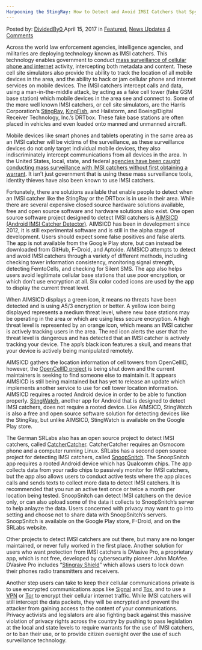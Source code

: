 ```yaml
---
Harpooning the StingRay: How to Detect and Avoid IMSI Catchers that Spy on Cellular Phones and Internet
---
```

<article class="post-listing post-19198 post type-post status-publish format-standard has-post-thumbnail hentry category-deepdot-news category-news-updates tag-avoid tag-catchers tag-cellular tag-detect tag-harpooning tag-imsi tag-internet tag-phones tag-spy tag-stingray">
    <div class="post-inner">
        <span>Posted by: <a href="https://www.deepdotweb.com/author/dividedby0/" title="">DividedBy0 </a></span>
    <span>April 15, 2017</span>
    <span>in <a href="https://www.deepdotweb.com/category/deepdot-news/" rel="category tag">Featured</a>, <a href="https://www.deepdotweb.com/category/news-updates/" rel="category tag">News Updates</a></span>
    <span><a href="https://www.deepdotweb.com/2017/04/15/harpooning-stingray-detect-avoid-imsi-catchers-spy-cellular-phones-internet/#comments">4 Comments</a></span>
    </p>
    <div class="clear"></div>
    <div class="entry">
    <p>Across the world law enforcement agencies, intelligence agencies, and militaries are deploying technology known as IMSI catchers. This technology enables government to conduct <a href="https://www.deepdotweb.com/2017/01/21/governments-secret-internet-killswitch-engaged-protests-across-us/">mass surveillance of cellular phone and internet</a> activity, intercepting both metadata and content. These cell site simulators also provide the ability to track the location of all mobile devices in the area, and the ability to hack or jam cellular phone and internet services on mobile devices. The IMSI catchers intercept calls and data, using a man-in-the-middle attack, by acting as a fake cell tower (fake GSM base station) which mobile devices in the area see and connect to. Some of the more well known IMSI catchers, or cell site simulators, are the Harris Corporation’s <a href="https://theintercept.com/surveillance-catalogue/stingray-iii/">StingRay</a>, <a href="https://theintercept.com/surveillance-catalogue/kingfish/">KingFish</a>, and Hailstorm, and Boeing/Digital Receiver Technology, Inc.’s DRTbox. These fake base stations are often placed in vehicles and even loaded onto manned and unmanned aircraft.</p>
    <p>Mobile devices like smart phones and tablets operating in the same area as an IMSI catcher will be victims of the surveillance, as these surveillance devices do not only target individual mobile devices, they also indiscriminately intercept communications from all devices in the area. In the United States, local, state, and federal <a href="https://www.deepdotweb.com/2016/02/11/turning-your-phone-on-is-consenting-to-being-tracked/">agencies have been caught conducting mass surveillance with IMSI catchers without first obtaining a warrant</a>. It isn’t just government that is using these mass surveillance tools, identity thieves have also been known to use IMSI catchers.</p>
    <p>Fortunately, there are solutions available that enable people to detect when an IMSI catcher like the StingRay or the DRTbox is in use in their area. While there are several expensive closed source hardware solutions available, free and open source software and hardware solutions also exist. One open source software project designed to detect IMSI catchers is <a href="https://github.com/CellularPrivacy/Android-IMSI-Catcher-Detector">AIMSICD (Android IMSI Catcher Detector)</a>. AIMSICD has been in development since 2012, it is still experimental software and is still in the alpha stage of development. Users should expect some false positives and false alerts. The app is not available from the Google Play store, but can instead be downloaded from GitHub, F-Droid, and Aptoide. AIMSICD attempts to detect and avoid IMSI catchers through a variety of different methods, including checking tower information consistency, monitoring signal strength, detecting FemtoCells, and checking for Silent SMS. The app also helps users avoid legitimate cellular base stations that use poor encryption, or which don’t use encryption at all. Six color coded icons are used by the app to display the current threat level.</p>
    <p>When AIMSICD displays a green icon, it means no threats have been detected and is using A5/3 encryption or better. A yellow icon being displayed represents a medium threat level, where new base stations may be operating in the area or which are using less secure encryption. A high threat level is represented by an orange icon, which means an IMSI catcher is actively tracking users in the area. The red icon alerts the user that the threat level is dangerous and has detected that an IMSI catcher is actively tracking your device. The app’s black icon features a skull, and means that your device is actively being manipulated remotely.</p>
    <p>AIMSICD gathers the location information of cell towers from OpenCellID, however, the <a href="http://wiki.opencellid.org/wiki/Main_Page">OpenCellID project</a> is being shut down and the current maintainers is seeking to find someone else to maintain it. It appears AIMSICD is still being maintained but has yet to release an update which implements another service to use for cell tower location information. AIMSICD requires a rooted Android device in order to be able to function properly. <a href="https://github.com/marvinmarnold/stingwatch">StingWatch</a>, another app for Android that is designed to detect IMSI catchers, does not require a rooted device. Like AIMSICD, StingWatch is also a free and open source software solution for detecting devices like the StingRay, but unlike AIMSICD, StingWatch is available on the Google Play store.</p>
    <p>The German SRLabs also has an open source project to detect IMSI catchers, called <a href="https://opensource.srlabs.de/projects/mobile-network-assessment-tools/wiki/CatcherCatcher">CatcherCatcher</a>. CatcherCatcher requires an Osmocom phone and a computer running Linux. SRLabs has a second open source project for detecting IMSI catchers, called <a href="https://opensource.srlabs.de/projects/snoopsnitch">SnoopSnitch</a>. The SnoopSnitch app requires a rooted Android device which has Qualcomm chips. The app collects data from your radio chips to passively monitor for IMSI catchers, but the app also allows users to conduct active tests where the app places calls and sends texts to collect more data to detect IMSI catchers. It is recommended that you run an active test once or twice a month per location being tested. SnoopSnitch can detect IMSI catchers on the device only, or can also upload some of the data it collects to SnoopSnitch’s server to help anlayze the data. Users concerned with privacy may want to go into setting and choose not to share data with SnoopSnitch’s servers. SnoopSnitch is available on the Google Play store, F-Droid, and on the SRLabs website.</p>
    <p>Other projects to detect IMSI catchers are out there, but many are no longer maintained, or never fully worked in the first place. Another solution for users who want protection from IMSI catchers is DVasive Pro, a proprietary app, which is not free, developed by cybersecurity pioneer John McAfee. DVasive Pro includes “<a href="http://android.sksnet.my.id/details?p=com.DvasivePro">Stingray Shield</a>” which allows users to lock down their phones radio transmitters and receivers.</p>
    <p>Another step users can take to keep their cellular communications private is to use encrypted communications apps like <a href="https://www.deepdotweb.com/tag/signal/">Signal</a> and <a href="https://tox.chat/">Tox</a>, and to use a <a href="https://www.deepdotweb.com/vpn-comparison-chart/">VPN</a> or <a href="https://www.torproject.com/">Tor</a> to encrypt their cellular internet traffic. While IMSI catchers will still intercept the data packets, they will be encrypted and prevent the attacker from gaining access to the content of your communications. Privacy activists and legislators are also fighting back against this massive violation of privacy rights across the country by pushing to pass legislation at the local and state levels to require warrants for the use of IMSI catchers, or to ban their use, or to provide citizen oversight over the use of such surveillance technology.</p>
    </div>
    <span style="display:none"><a href="https://www.deepdotweb.com/tag/avoid/" rel="tag">avoid</a> <a href="https://www.deepdotweb.com/tag/catchers/" rel="tag">catchers</a> <a href="https://www.deepdotweb.com/tag/cellular/" rel="tag">cellular</a> <a href="https://www.deepdotweb.com/tag/detect/" rel="tag">detect</a> <a href="https://www.deepdotweb.com/tag/harpooning/" rel="tag">harpooning</a> <a href="https://www.deepdotweb.com/tag/imsi/" rel="tag">imsi</a> <a href="https://www.deepdotweb.com/tag/internet/" rel="tag">internet</a> <a href="https://www.deepdotweb.com/tag/phones/" rel="tag">phones</a> <a href="https://www.deepdotweb.com/tag/spy/" rel="tag">spy</a> <a href="https://www.deepdotweb.com/tag/stingray/" rel="tag">stingray</a></span> <span style="display:none" class="updated">2017-04-15</span>
    <div style="display:none" class="vcard author" itemprop="author" itemscope itemtype="http://schema.org/Person"><strong class="fn" itemprop="name"><a href="https://www.deepdotweb.com/author/dividedby0/" title="Posts by DividedBy0" rel="author">DividedBy0</a></strong></div>
    </div>
</article>

